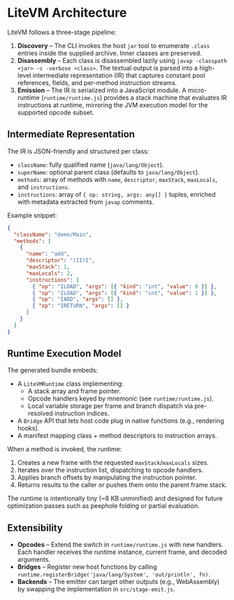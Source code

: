 # LiteVM Architecture

LiteVM follows a three-stage pipeline:

1. **Discovery** – The CLI invokes the host `jar` tool to enumerate `.class` entries inside the supplied archive. Inner classes are preserved.
2. **Disassembly** – Each class is disassembled lazily using `javap -classpath <jar> -c -verbose <class>`. The textual output is parsed into a high-level intermediate representation (IR) that captures constant pool references, fields, and per-method instruction streams.
3. **Emission** – The IR is serialized into a JavaScript module. A micro-runtime (`runtime/runtime.js`) provides a stack machine that evaluates IR instructions at runtime, mirroring the JVM execution model for the supported opcode subset.

## Intermediate Representation

The IR is JSON-friendly and structured per class:

- `className`: fully qualified name (`java/lang/Object`).
- `superName`: optional parent class (defaults to `java/lang/Object`).
- `methods`: array of methods with `name`, `descriptor`, `maxStack`, `maxLocals`, and `instructions`.
- `instructions`: array of `{ op: string, args: any[] }` tuples, enriched with metadata extracted from `javap` comments.

Example snippet:

```json
{
  "className": "demo/Main",
  "methods": [
    {
      "name": "add",
      "descriptor": "(II)I",
      "maxStack": 2,
      "maxLocals": 2,
      "instructions": [
        { "op": "ILOAD", "args": [{ "kind": "int", "value": 0 }] },
        { "op": "ILOAD", "args": [{ "kind": "int", "value": 1 }] },
        { "op": "IADD", "args": [] },
        { "op": "IRETURN", "args": [] }
      ]
    }
  ]
}
```

## Runtime Execution Model

The generated bundle embeds:

- A `LiteVMRuntime` class implementing:
  - A stack array and frame pointer.
  - Opcode handlers keyed by mnemonic (see `runtime/runtime.js`).
  - Local variable storage per frame and branch dispatch via pre-resolved instruction indices.
- A `Bridge` API that lets host code plug in native functions (e.g., rendering hooks).
- A manifest mapping class + method descriptors to instruction arrays.

When a method is invoked, the runtime:

1. Creates a new frame with the requested `maxStack`/`maxLocals` sizes.
2. Iterates over the instruction list, dispatching to opcode handlers.
3. Applies branch offsets by manipulating the instruction pointer.
4. Returns results to the caller or pushes them onto the parent frame stack.

The runtime is intentionally tiny (~8 KB unminified) and designed for future optimization passes such as peephole folding or partial evaluation.

## Extensibility

- **Opcodes** – Extend the switch in `runtime/runtime.js` with new handlers. Each handler receives the runtime instance, current frame, and decoded arguments.
- **Bridges** – Register new host functions by calling `runtime.registerBridge('java/lang/System', 'out/println', fn)`.
- **Backends** – The emitter can target other outputs (e.g., WebAssembly) by swapping the implementation in `src/stage-emit.js`.
